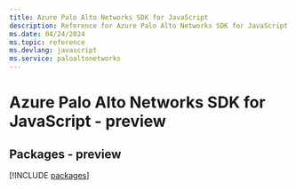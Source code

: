 ```yaml
---
title: Azure Palo Alto Networks SDK for JavaScript
description: Reference for Azure Palo Alto Networks SDK for JavaScript
ms.date: 04/24/2024
ms.topic: reference
ms.devlang: javascript
ms.service: paloaltonetworks
---
```

# Azure Palo Alto Networks SDK for JavaScript - preview
## Packages - preview
[!INCLUDE [packages](palo-alto-networks-index.md)]